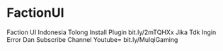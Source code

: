 # FactionUI
Faction UI Indonesia 
Tolong Install Plugin bit.ly/2mTQHXx
Jika Tdk Ingin Error Dan
Subscribe Channel Youtube= bit.ly/MulqiGaming

